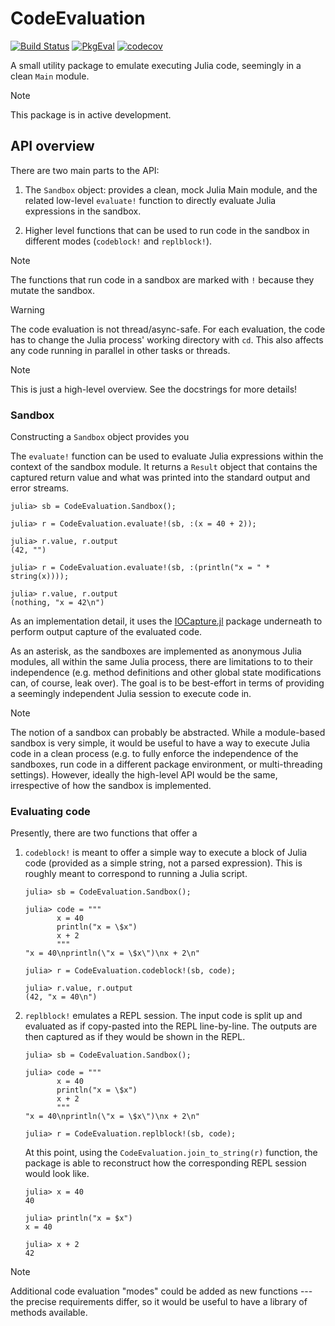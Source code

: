 # CodeEvaluation

[![Build Status](https://github.com/JuliaDocs/CodeEvaluation.jl/actions/workflows/CI.yml/badge.svg?branch=main)](https://github.com/JuliaDocs/CodeEvaluation.jl/actions/workflows/CI.yml?query=branch%3Amain)
[![PkgEval](https://JuliaCI.github.io/NanosoldierReports/pkgeval_badges/C/CodeEvaluation.svg)](https://JuliaCI.github.io/NanosoldierReports/pkgeval_badges/C/CodeEvaluation.html)
[![codecov](https://codecov.io/gh/JuliaDocs/CodeEvaluation.jl/branch/main/graph/badge.svg)](https://codecov.io/gh/JuliaDocs/CodeEvaluation.jl)

A small utility package to emulate executing Julia code, seemingly in a clean `Main` module.

> [!NOTE]
> This package is in active development.

## API overview

There are two main parts to the API:

1. The `Sandbox` object: provides a clean, mock Julia Main module, and the related low-level `evaluate!` function to directly evaluate Julia expressions in the sandbox.

2. Higher level functions that can be used to run code in the sandbox in different modes (`codeblock!` and `replblock!`).

> [!NOTE]
> The functions that run code in a sandbox are marked with `!` because they mutate the sandbox.

> [!WARNING]
> The code evaluation is not thread/async-safe.
> For each evaluation, the code has to change the Julia process' working directory with `cd`.
> This also affects any code running in parallel in other tasks or threads.

> [!NOTE]
> This is just a high-level overview.
> See the docstrings for more details!

### Sandbox

Constructing a `Sandbox` object provides you

The `evaluate!` function can be used to evaluate Julia expressions within the context of the sandbox module.
It returns a `Result` object that contains the captured return value and what was printed into the standard output and error streams.

```julia-repl
julia> sb = CodeEvaluation.Sandbox();

julia> r = CodeEvaluation.evaluate!(sb, :(x = 40 + 2));

julia> r.value, r.output
(42, "")

julia> r = CodeEvaluation.evaluate!(sb, :(println("x = " * string(x))));

julia> r.value, r.output
(nothing, "x = 42\n")
```

As an implementation detail, it uses the [IOCapture.jl](https://github.com/JuliaDocs/IOCapture.jl) package underneath to perform output capture of the evaluated code.

As an asterisk, as the sandboxes are implemented as anonymous Julia modules, all within the same Julia process, there are limitations to to their independence (e.g. method definitions and other global state modifications can, of course, leak over).
The goal is to be best-effort in terms of providing a seemingly independent Julia session to execute code in.

> [!NOTE]
> The notion of a sandbox can probably be abstracted.
> While a module-based sandbox is very simple, it would be useful to have a way to execute Julia code in a clean process (e.g. to fully enforce the independence of the sandboxes, run code in a different package environment, or multi-threading settings).
> However, ideally the high-level API would be the same, irrespective of how the sandbox is implemented.

### Evaluating code

Presently, there are two functions that offer a

1. `codeblock!` is meant to offer a simple way to execute a block of Julia code (provided as a simple string, not a parsed expression).
   This is roughly meant to correspond to running a Julia script.

   ```julia-repl
   julia> sb = CodeEvaluation.Sandbox();

   julia> code = """
          x = 40
          println("x = \$x")
          x + 2
          """
   "x = 40\nprintln(\"x = \$x\")\nx + 2\n"

   julia> r = CodeEvaluation.codeblock!(sb, code);

   julia> r.value, r.output
   (42, "x = 40\n")
   ```

2. `replblock!` emulates a REPL session.
   The input code is split up and evaluated as if copy-pasted into the REPL line-by-line.
   The outputs are then captured as if they would be shown in the REPL.

   ```julia-repl
   julia> sb = CodeEvaluation.Sandbox();

   julia> code = """
          x = 40
          println("x = \$x")
          x + 2
          """
   "x = 40\nprintln(\"x = \$x\")\nx + 2\n"

   julia> r = CodeEvaluation.replblock!(sb, code);
   ```

   At this point, using the `CodeEvaluation.join_to_string(r)` function, the package is able to reconstruct how the corresponding REPL session would look like.

   ```julia-repl
   julia> x = 40
   40

   julia> println("x = $x")
   x = 40

   julia> x + 2
   42
   ```

> [!NOTE]
> Additional code evaluation "modes" could be added as new functions --- the precise requirements differ, so it would be useful to have a library of methods available.

